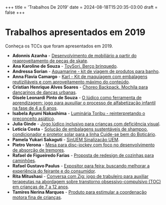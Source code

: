 +++
title = 'Trabalhos De 2019'
date = 2024-08-18T15:20:35-03:00
draft = false
+++

# Trabalhos apresentados em 2019

Conheça os TCCs que foram apresentados em 2019. 

* **Adonnis Azanha** - [Desenvolvimento de mobiliário a partir do reaproveitamento de peças de skate](../tccs/2019/TCCdesign2019_Adonnis_Azanha_banner.pdf).
* **Ana Karoline de Souza** - [ToySori. Berço brinquedo](../tccs/2019/TCCdesign2019_Ana_Karoline_de_Souza_banner.jpg).
* **Andressa Sorian** - [Aquamarine - kit de viagem de produtos para banho](../tccs/2019/TCCdesign2019_Andressa_Sorian.pdf).
* **Anna Flavia Camargo** - [Karl - Kit de maquiagem com embalagens reutiziliáveis e com aproveitamento máximo do conteúdo](../tccs/2019/TCCdesign2019_Anna_FlaviaCamargo_banner-01_(1).jpg).
* **Cristian Henrique Alves Soares** - [Choreo Backpack. Mochila para dançarinos de danças urbanas](../tccs/2019/TCCdesign2019_Cristian_Soares_2019.jpg).
* **Gisele Leonardi Pinto de Souza** - [O lúdico como ferramenta de aprendizagem: jogo para auxuiliar o processo de alfabetização infantil na fase de 4 a 6 anos](../tccs/2019/TCCdesign2019_Gisele.jpg).
* **Isabela Ayumi Nakashima** - [Luminária Toribu - reinterpretando o preconceito asiático](../tccs/2019/TCCdesign2019_IsabelaAyumi_banner.jpg).
* **Julia Ginde** - [Jogo lúdico inclusivo para crianças com deficiência visual](../tccs/2019/TCCdesign2019_JuliaGinde_banner.pdf).
* **Leticia Costa** - [Solução de embalagens sustentáveis de shampoo, condicionador e protetor solar para a linha Cuide-se bem do Boticário](../tccs/2019/TCCdesign2019_LeticiaCosta.jpg).
* **Pamela Yukari Sakaguti** - [SinUEM Sinalização UEM](../tccs/2019/TCCdesign2019_PamelaYukariSakaguti_banner.jpg).
* **Pietro Verona** - [Mesa para disc-jockey com foco no desenvolvimento de absorção de tremores](../tccs/2019/TCCdesign2019_Pietro_Verona_Banner.pdf).
* **Rafael de Figueiredo Farias** - [Proposta de redesign de cozinhas para caminhões](../tccs/2019/TCCdesign2019_Rafael_de_Figueiredo_Farias_banner.jpg).
* **Rafael Gustavo Paulus** - [Expositor para feira: buscando melhorar a experiência do feirante e do consumidor](../tccs/2019/TCCdesign2019_Rafael_Paulus_Banner.jpg).
* **Rita Mitushasi** - [Conversa com Zig: jogo de trabuleiro para auxiliar terapeutas na abordagem sobre transtorno obsessivo-compulsivo (TOC) em crianças de 7 a 12 anos](../tccs/2019/TCCdesign2019_rita_mitushasi_banner.jpg).
* **Tamires Nerina Marques** - [Produto para estimular a coordenação motora fina de crianças](../tccs/2019/TCCdesign2019_Tamires_Nerina_Marques_banner.jpg).